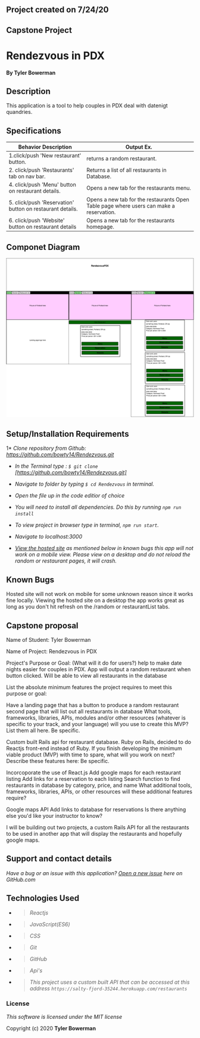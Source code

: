 ## Project created on 7/24/20

## Capstone Project

# Rendezvous in PDX

#### By **Tyler Bowerman**

## Description

This application is a tool to help couples in PDX deal with datenigt quandries.

## Specifications

|   Behavior Description|        Output Ex.      |
|------------------------|-----------------------|
|1.click/push 'New restaurant' button. | returns a random restaurant.|
|2. click/push 'Restaurants' tab on nav bar.|Returns a list of all restaurants in Database.|
|4. click/push 'Menu' button on restaurant details.| Opens a new tab for the restaurants menu.|
|5. click/push 'Reservation' button on restaurant details.| Opens a new tab for the restaurants Open Table page where users can make a reservation.|
|6. click/push 'Website' button on restaurant details| Opens a new tab for the restaurants homepage.|

## Componet Diagram
![Page Layout](public/RendezvousPDX.png)


## Setup/Installation Requirements
1* _Clone repository from Github: https://github.com/bowty14/Rendezvous.git_
* _In the Terminal type : `$ git clone` [https://github.com/bowty14/Rendezvous.git]_
* _Navigate to folder by typing  `$ cd Rendezvous` in terminal._
* _Open the file up in the code editior of choice_
* _You will need to install all dependencies. Do this by running `npm run install`_

* _To view project in browser type in terminal, `npm run start`._
* _Navigate to localhost:3000_
* _[View the hosted site](https://rendezvouspdx.netlify.app/) as mentioned below in known bugs this app will not work on a mobile view. Please view on a desktop and do not reload the random or restaurant pages, it will crash._
## Known Bugs
Hosted site will not work on mobile for some unknown reason since it works fine locally. Viewing the hosted site on a desktop the app works great as long as you don't hit refresh on the /random or restaurantList tabs.


## Capstone proposal 

Name of Student: Tyler Bowerman

Name of Project: Rendezvous in PDX

Project's Purpose or Goal: (What will it do for users?) help to make date nights easier for couples in PDX. App will output a random restaurant when button clicked. Will be able to view all restaurants in the database

List the absolute minimum features the project requires to meet this purpose or goal:

Have a landing page that has a button to produce a random restaurant 
second page that will list out all restaurants in database
What tools, frameworks, libraries, APIs, modules and/or other resources (whatever is specific to your track, and your language) will you use to create this MVP? List them all here. Be specific.

Custom built Rails api for restaurant database.
Ruby on Rails, decided to do Reactjs front-end instead of Ruby.
If you finish developing the minimum viable product (MVP) with time to spare, what will you work on next? Describe these features here: Be specific.

Incorcoporate the use of React.js
Add google maps for each restaurant listing
Add links for a reservation to each listing
Search function to find restaurants in database by category, price, and name
What additional tools, frameworks, libraries, APIs, or other resources will these additional features require?

Google maps API
Add links to database for reservations 
Is there anything else you'd like your instructor to know? 

I will be building out two projects, a custom Rails API for all the restaurants to be used in another app that will display the restaurants and hopefully google maps.



## Support and contact details
_Have a bug or an issue with this application? [Open a new issue](https://github.com/bowty14/Rendezvous/issues) here on GitHub.com_

## Technologies Used
* >_Reactjs_
* >_JavaScript(ES6)_
* >_CSS_
* >_Git_
* >_GitHub_
* >_Api's_
* >_This project uses a custom built API that can be accessed at this address `https://salty-fjord-35244.herokuapp.com/restaurants`_
### License

*This software is licensed under the MIT license* 

Copyright (c) 2020 **Tyler Bowerman**
